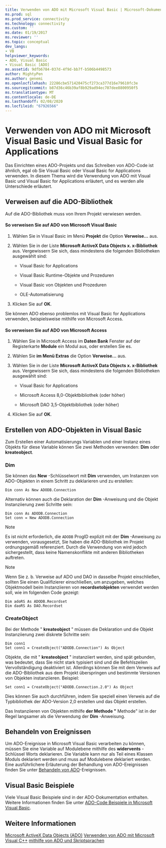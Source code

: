 ```yaml
---
title: Verwenden von ADO mit Microsoft Visual Basic | Microsoft-Dokumentation
ms.prod: sql
ms.prod_service: connectivity
ms.technology: connectivity
ms.custom: ''
ms.date: 01/19/2017
ms.reviewer: ''
ms.topic: conceptual
dev_langs:
- VB
helpviewer_keywords:
- ADO, Visual Basic
- Visual Basic [ADO]
ms.assetid: 9dfb6784-037d-4f9d-bb7f-b506b4498573
author: MightyPen
ms.author: genemi
ms.openlocfilehash: 22286cbe571420475cf273ca377d16e79610fc3e
ms.sourcegitcommit: b87d36c46b39af8b929ad94ec707dee8800950f5
ms.translationtype: MT
ms.contentlocale: de-DE
ms.lasthandoff: 02/08/2020
ms.locfileid: "67926566"
---
```

# <a name="using-ado-with-microsoft-visual-basic-and-visual-basic-for-applications"></a>Verwenden von ADO mit Microsoft Visual Basic und Visual Basic for Applications
Das Einrichten eines ADO-Projekts und das Schreiben von ADO-Code ist ähnlich, egal ob Sie Visual Basic oder Visual Basic for Applications verwenden. In diesem Thema wird die Verwendung von ADO mit Visual Basic und Visual Basic for Applications erläutert, und es werden alle Unterschiede erläutert.

## <a name="referencing-the-ado-library"></a>Verweisen auf die ADO-Bibliothek
 Auf die ADO-Bibliothek muss von Ihrem Projekt verwiesen werden.

#### <a name="to-reference-ado-from-microsoft-visual-basic"></a>So verweisen Sie auf ADO von Microsoft Visual Basic

1.  Wählen Sie in Visual Basic im Menü **Projekt** die Option **Verweise...** aus.

2.  Wählen Sie in der Liste **Microsoft ActiveX Data Objects x. x-Bibliothek** aus. Vergewissern Sie sich, dass mindestens die folgenden Bibliotheken ausgewählt sind:

    -   Visual Basic for Applications

    -   Visual Basic Runtime-Objekte und Prozeduren

    -   Visual Basic von Objekten und Prozeduren

    -   OLE-Automatisierung

3.  Klicken Sie auf **OK**.

 Sie können ADO ebenso problemlos mit Visual Basic for Applications verwenden, beispielsweise mithilfe von Microsoft Access.

#### <a name="to-reference-ado-from-microsoft-access"></a>So verweisen Sie auf ADO von Microsoft Access

1.  Wählen Sie in Microsoft Access im **Daten Bank** Fenster auf der Registerkarte **Module** ein Modul aus, oder erstellen Sie es.

2.  Wählen Sie **im Menü Extras** die Option **Verweise...** aus.

3.  Wählen Sie in der Liste **Microsoft ActiveX Data Objects x. x-Bibliothek** aus. Vergewissern Sie sich, dass mindestens die folgenden Bibliotheken ausgewählt sind:

    -   Visual Basic for Applications

    -   Microsoft Access 8,0-Objektbibliothek (oder höher)

    -   Microsoft DAO 3,5-Objektbibliothek (oder höher)

4.  Klicken Sie auf **OK**.

## <a name="creating-ado-objects-in-visual-basic"></a>Erstellen von ADO-Objekten in Visual Basic
 Zum Erstellen einer Automatisierungs Variablen und einer Instanz eines Objekts für diese Variable können Sie zwei Methoden verwenden: **Dim** oder **kreateobject**.

### <a name="dim"></a>Dim
 Sie können das **New** -Schlüsselwort mit **Dim** verwenden, um Instanzen von ADO-Objekten in einem Schritt zu deklarieren und zu erstellen:

```
Dim conn As New ADODB.Connection
```

 Alternativ können auch die Deklaration der **Dim** -Anweisung und die Objekt Instanziierung zwei Schritte sein:

```
Dim conn As ADODB.Connection
Set conn = New ADODB.Connection
```

> [!NOTE]
>  Es ist nicht erforderlich, die `ADODB` ProgID explizit mit der **Dim** -Anweisung zu verwenden, vorausgesetzt, Sie haben die ADO-Bibliothek im Projekt ordnungsgemäß referenziert. Durch die Verwendung von wird jedoch sichergestellt, dass keine Namenskonflikte mit anderen Bibliotheken auftreten.

> [!NOTE]
>  Wenn Sie z. b. Verweise auf ADO und DAO in dasselbe Projekt einschließen, sollten Sie einen Qualifizierer einschließen, um anzugeben, welches Objektmodell beim Instanziieren von **recordsetobjekten** verwendet werden soll, wie im folgenden Code gezeigt:

```
Dim adoRS As ADODB.Recordset
Dim daoRS As DAO.Recordset
```

### <a name="createobject"></a>CreateObject
 Bei der Methode " **kreateobject** " müssen die Deklaration und die Objekt Instanziierung zwei diskrete Schritte sein:

```
Dim conn1
Set conn1 = CreateObject("ADODB.Connection") As Object
```

 Objekte, die mit " **kreateobject** " instanziiert werden, sind spät gebunden, was bedeutet, dass Sie nicht stark typisiert sind und die Befehlszeilen Vervollständigung deaktiviert ist. Allerdings können Sie mit dem Verweis auf die ADO-Bibliothek aus dem Projekt überspringen und bestimmte Versionen von Objekten instanziieren. Beispiel:

```
Set conn1 = CreateObject("ADODB.Connection.2.0") As Object
```

 Dies können Sie auch durchführen, indem Sie speziell einen Verweis auf die Typbibliothek der ADO-Version 2,0 erstellen und das Objekt erstellen.

 Das Instanziieren von Objekten mithilfe **der Methode "** Methode" ist in der Regel langsamer als die Verwendung der **Dim** -Anweisung.

## <a name="handling-events"></a>Behandeln von Ereignissen
 Um ADO-Ereignisse in Microsoft Visual Basic verarbeiten zu können, müssen Sie eine Variable auf Modulebene mithilfe des **widervents** -Schlüssel Worts deklarieren. Die Variable kann nur als Teil eines Klassen Moduls deklariert werden und muss auf Modulebene deklariert werden. Eine ausführlichere Erläuterung der Behandlung von ADO-Ereignissen finden Sie unter [Behandeln von ADO](../../../ado/guide/data/handling-ado-events.md)-Ereignissen.

## <a name="visual-basic-examples"></a>Visual Basic Beispiele
 Viele Visual Basic Beispiele sind in der ADO-Dokumentation enthalten. Weitere Informationen finden Sie unter [ADO-Code Beispiele in Microsoft Visual Basic](../../../ado/reference/ado-api/ado-code-examples-in-visual-basic.md).

## <a name="see-also"></a>Weitere Informationen
 [Microsoft ActiveX Data Objects (ADO)](../../../ado/microsoft-activex-data-objects-ado.md) [Verwenden von ADO mit Microsoft Visual C++](../../../ado/guide/appendixes/using-ado-with-microsoft-visual-c.md) [mithilfe von ADO und Skriptsprachen](../../../ado/guide/appendixes/using-ado-with-scripting-languages.md)
